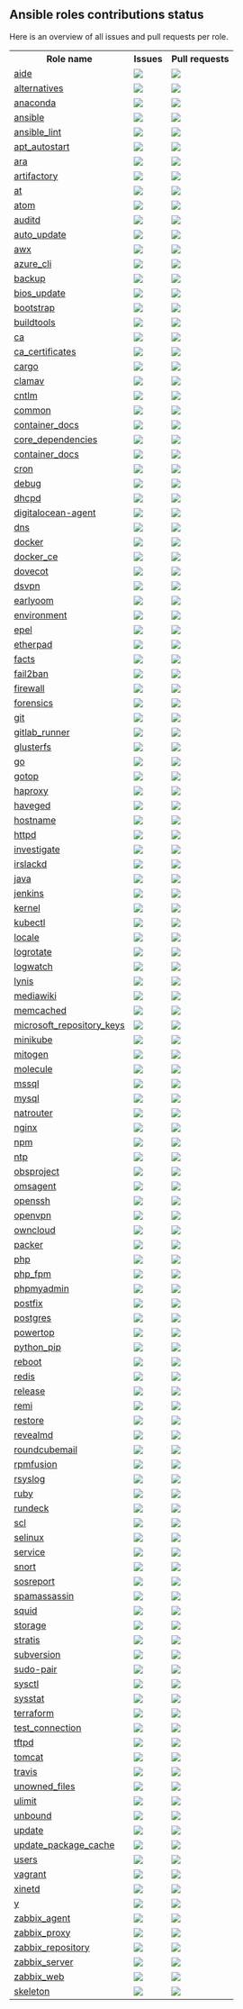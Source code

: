## Ansible roles contributions status

Here is an overview of all issues and pull requests per role.

<table>
<tr><th>Role name</th><th>Issues</th><th>Pull requests</th></tr>
<tr><td><a href="https://galaxy.ansible.com/robertdebock/aide">aide</a></td><td><a href="https://github.com/robertdebock/ansible-role-aide/issues"><img src="https://img.shields.io/github/issues-raw/robertdebock/ansible-role-aide"></a></td><td><a href="https://github.com/robertdebock/ansible-role-aide/pulls"><img src="https://img.shields.io/github/issues-pr/robertdebock/ansible-role-aide"></a></td></tr>
<tr><td><a href="https://galaxy.ansible.com/robertdebock/alternatives">alternatives</a></td><td><a href="https://github.com/robertdebock/ansible-role-alternatives/issues"><img src="https://img.shields.io/github/issues-raw/robertdebock/ansible-role-alternatives"></a></td><td><a href="https://github.com/robertdebock/ansible-role-alternatives/pulls"><img src="https://img.shields.io/github/issues-pr/robertdebock/ansible-role-alternatives"></a></td></tr>
<tr><td><a href="https://galaxy.ansible.com/robertdebock/anaconda">anaconda</a></td><td><a href="https://github.com/robertdebock/ansible-role-anaconda/issues"><img src="https://img.shields.io/github/issues-raw/robertdebock/ansible-role-anaconda"></a></td><td><a href="https://github.com/robertdebock/ansible-role-anaconda/pulls"><img src="https://img.shields.io/github/issues-pr/robertdebock/ansible-role-anaconda"></a></td></tr>
<tr><td><a href="https://galaxy.ansible.com/robertdebock/ansible">ansible</a></td><td><a href="https://github.com/robertdebock/ansible-role-ansible/issues"><img src="https://img.shields.io/github/issues-raw/robertdebock/ansible-role-ansible"></a></td><td><a href="https://github.com/robertdebock/ansible-role-ansible/pulls"><img src="https://img.shields.io/github/issues-pr/robertdebock/ansible-role-ansible"></a></td></tr>
<tr><td><a href="https://galaxy.ansible.com/robertdebock/ansible_lint">ansible_lint</a></td><td><a href="https://github.com/robertdebock/ansible-role-ansible_lint/issues"><img src="https://img.shields.io/github/issues-raw/robertdebock/ansible-role-ansible_lint"></a></td><td><a href="https://github.com/robertdebock/ansible-role-ansible_lint/pulls"><img src="https://img.shields.io/github/issues-pr/robertdebock/ansible-role-ansible_lint"></a></td></tr>
<tr><td><a href="https://galaxy.ansible.com/robertdebock/apt_autostart">apt_autostart</a></td><td><a href="https://github.com/robertdebock/ansible-role-apt_autostart/issues"><img src="https://img.shields.io/github/issues-raw/robertdebock/ansible-role-apt_autostart"></a></td><td><a href="https://github.com/robertdebock/ansible-role-apt_autostart/pulls"><img src="https://img.shields.io/github/issues-pr/robertdebock/ansible-role-apt_autostart"></a></td></tr>
<tr><td><a href="https://galaxy.ansible.com/robertdebock/ara">ara</a></td><td><a href="https://github.com/robertdebock/ansible-role-ara/issues"><img src="https://img.shields.io/github/issues-raw/robertdebock/ansible-role-ara"></a></td><td><a href="https://github.com/robertdebock/ansible-role-ara/pulls"><img src="https://img.shields.io/github/issues-pr/robertdebock/ansible-role-ara"></a></td></tr>
<tr><td><a href="https://galaxy.ansible.com/robertdebock/artifactory">artifactory</a></td><td><a href="https://github.com/robertdebock/ansible-role-artifactory/issues"><img src="https://img.shields.io/github/issues-raw/robertdebock/ansible-role-artifactory"></a></td><td><a href="https://github.com/robertdebock/ansible-role-artifactory/pulls"><img src="https://img.shields.io/github/issues-pr/robertdebock/ansible-role-artifactory"></a></td></tr>
<tr><td><a href="https://galaxy.ansible.com/robertdebock/at">at</a></td><td><a href="https://github.com/robertdebock/ansible-role-at/issues"><img src="https://img.shields.io/github/issues-raw/robertdebock/ansible-role-at"></a></td><td><a href="https://github.com/robertdebock/ansible-role-at/pulls"><img src="https://img.shields.io/github/issues-pr/robertdebock/ansible-role-at"></a></td></tr>
<tr><td><a href="https://galaxy.ansible.com/robertdebock/atom">atom</a></td><td><a href="https://github.com/robertdebock/ansible-role-atom/issues"><img src="https://img.shields.io/github/issues-raw/robertdebock/ansible-role-atom"></a></td><td><a href="https://github.com/robertdebock/ansible-role-atom/pulls"><img src="https://img.shields.io/github/issues-pr/robertdebock/ansible-role-atom"></a></td></tr>
<tr><td><a href="https://galaxy.ansible.com/robertdebock/auditd">auditd</a></td><td><a href="https://github.com/robertdebock/ansible-role-auditd/issues"><img src="https://img.shields.io/github/issues-raw/robertdebock/ansible-role-auditd"></a></td><td><a href="https://github.com/robertdebock/ansible-role-auditd/pulls"><img src="https://img.shields.io/github/issues-pr/robertdebock/ansible-role-auditd"></a></td></tr>
<tr><td><a href="https://galaxy.ansible.com/robertdebock/auto_update">auto_update</a></td><td><a href="https://github.com/robertdebock/ansible-role-auto_update/issues"><img src="https://img.shields.io/github/issues-raw/robertdebock/ansible-role-auto_update"></a></td><td><a href="https://github.com/robertdebock/ansible-role-auto_update/pulls"><img src="https://img.shields.io/github/issues-pr/robertdebock/ansible-role-auto_update"></a></td></tr>
<tr><td><a href="https://galaxy.ansible.com/robertdebock/awx">awx</a></td><td><a href="https://github.com/robertdebock/ansible-role-awx/issues"><img src="https://img.shields.io/github/issues-raw/robertdebock/ansible-role-awx"></a></td><td><a href="https://github.com/robertdebock/ansible-role-awx/pulls"><img src="https://img.shields.io/github/issues-pr/robertdebock/ansible-role-awx"></a></td></tr>
<tr><td><a href="https://galaxy.ansible.com/robertdebock/azure_cli">azure_cli</a></td><td><a href="https://github.com/robertdebock/ansible-role-azure_cli/issues"><img src="https://img.shields.io/github/issues-raw/robertdebock/ansible-role-azure_cli"></a></td><td><a href="https://github.com/robertdebock/ansible-role-azure_cli/pulls"><img src="https://img.shields.io/github/issues-pr/robertdebock/ansible-role-azure_cli"></a></td></tr>
<tr><td><a href="https://galaxy.ansible.com/robertdebock/backup">backup</a></td><td><a href="https://github.com/robertdebock/ansible-role-backup/issues"><img src="https://img.shields.io/github/issues-raw/robertdebock/ansible-role-backup"></a></td><td><a href="https://github.com/robertdebock/ansible-role-backup/pulls"><img src="https://img.shields.io/github/issues-pr/robertdebock/ansible-role-backup"></a></td></tr>
<tr><td><a href="https://galaxy.ansible.com/robertdebock/bios_update">bios_update</a></td><td><a href="https://github.com/robertdebock/ansible-role-bios_update/issues"><img src="https://img.shields.io/github/issues-raw/robertdebock/ansible-role-bios_update"></a></td><td><a href="https://github.com/robertdebock/ansible-role-bios_update/pulls"><img src="https://img.shields.io/github/issues-pr/robertdebock/ansible-role-bios_update"></a></td></tr>
<tr><td><a href="https://galaxy.ansible.com/robertdebock/bootstrap">bootstrap</a></td><td><a href="https://github.com/robertdebock/ansible-role-bootstrap/issues"><img src="https://img.shields.io/github/issues-raw/robertdebock/ansible-role-bootstrap"></a></td><td><a href="https://github.com/robertdebock/ansible-role-bootstrap/pulls"><img src="https://img.shields.io/github/issues-pr/robertdebock/ansible-role-bootstrap"></a></td></tr>
<tr><td><a href="https://galaxy.ansible.com/robertdebock/buildtools">buildtools</a></td><td><a href="https://github.com/robertdebock/ansible-role-buildtools/issues"><img src="https://img.shields.io/github/issues-raw/robertdebock/ansible-role-buildtools"></a></td><td><a href="https://github.com/robertdebock/ansible-role-buildtools/pulls"><img src="https://img.shields.io/github/issues-pr/robertdebock/ansible-role-buildtools"></a></td></tr>
<tr><td><a href="https://galaxy.ansible.com/robertdebock/ca">ca</a></td><td><a href="https://github.com/robertdebock/ansible-role-ca/issues"><img src="https://img.shields.io/github/issues-raw/robertdebock/ansible-role-ca"></a></td><td><a href="https://github.com/robertdebock/ansible-role-ca/pulls"><img src="https://img.shields.io/github/issues-pr/robertdebock/ansible-role-ca"></a></td></tr>
<tr><td><a href="https://galaxy.ansible.com/robertdebock/ca_certificates">ca_certificates</a></td><td><a href="https://github.com/robertdebock/ansible-role-ca_certificates/issues"><img src="https://img.shields.io/github/issues-raw/robertdebock/ansible-role-ca_certificates"></a></td><td><a href="https://github.com/robertdebock/ansible-role-ca_certificates/pulls"><img src="https://img.shields.io/github/issues-pr/robertdebock/ansible-role-ca_certificates"></a></td></tr>
<tr><td><a href="https://galaxy.ansible.com/robertdebock/cargo">cargo</a></td><td><a href="https://github.com/robertdebock/ansible-role-cargo/issues"><img src="https://img.shields.io/github/issues-raw/robertdebock/ansible-role-cargo"></a></td><td><a href="https://github.com/robertdebock/ansible-role-cargo/pulls"><img src="https://img.shields.io/github/issues-pr/robertdebock/ansible-role-cargo"></a></td></tr>
<tr><td><a href="https://galaxy.ansible.com/robertdebock/clamav">clamav</a></td><td><a href="https://github.com/robertdebock/ansible-role-clamav/issues"><img src="https://img.shields.io/github/issues-raw/robertdebock/ansible-role-clamav"></a></td><td><a href="https://github.com/robertdebock/ansible-role-clamav/pulls"><img src="https://img.shields.io/github/issues-pr/robertdebock/ansible-role-clamav"></a></td></tr>
<tr><td><a href="https://galaxy.ansible.com/robertdebock/cntlm">cntlm</a></td><td><a href="https://github.com/robertdebock/ansible-role-cntlm/issues"><img src="https://img.shields.io/github/issues-raw/robertdebock/ansible-role-cntlm"></a></td><td><a href="https://github.com/robertdebock/ansible-role-cntlm/pulls"><img src="https://img.shields.io/github/issues-pr/robertdebock/ansible-role-cntlm"></a></td></tr>
<tr><td><a href="https://galaxy.ansible.com/robertdebock/common">common</a></td><td><a href="https://github.com/robertdebock/ansible-role-common/issues"><img src="https://img.shields.io/github/issues-raw/robertdebock/ansible-role-common"></a></td><td><a href="https://github.com/robertdebock/ansible-role-common/pulls"><img src="https://img.shields.io/github/issues-pr/robertdebock/ansible-role-common"></a></td></tr>
<tr><td><a href="https://galaxy.ansible.com/robertdebock/container_docs">container_docs</a></td><td><a href="https://github.com/robertdebock/ansible-role-container_docs/issues"><img src="https://img.shields.io/github/issues-raw/robertdebock/ansible-role-container_docs"></a></td><td><a href="https://github.com/robertdebock/ansible-role-container_docs/pulls"><img src="https://img.shields.io/github/issues-pr/robertdebock/ansible-role-container_docs"></a></td></tr>
<tr><td><a href="https://galaxy.ansible.com/robertdebock/core_dependencies">core_dependencies</a></td><td><a href="https://github.com/robertdebock/ansible-role-core_dependencies/issues"><img src="https://img.shields.io/github/issues-raw/robertdebock/ansible-role-core_dependencies"></a></td><td><a href="https://github.com/robertdebock/ansible-role-core_dependencies/pulls"><img src="https://img.shields.io/github/issues-pr/robertdebock/ansible-role-core_dependencies"></a></td></tr>
<tr><td><a href="https://galaxy.ansible.com/robertdebock/container_docs">container_docs</a></td><td><a href="https://github.com/robertdebock/ansible-role-container_docs/issues"><img src="https://img.shields.io/github/issues-raw/robertdebock/ansible-role-container_docs"></a></td><td><a href="https://github.com/robertdebock/ansible-role-container_docs/pulls"><img src="https://img.shields.io/github/issues-pr/robertdebock/ansible-role-container_docs"></a></td></tr>
<tr><td><a href="https://galaxy.ansible.com/robertdebock/cron">cron</a></td><td><a href="https://github.com/robertdebock/ansible-role-cron/issues"><img src="https://img.shields.io/github/issues-raw/robertdebock/ansible-role-cron"></a></td><td><a href="https://github.com/robertdebock/ansible-role-cron/pulls"><img src="https://img.shields.io/github/issues-pr/robertdebock/ansible-role-cron"></a></td></tr>
<tr><td><a href="https://galaxy.ansible.com/robertdebock/debug">debug</a></td><td><a href="https://github.com/robertdebock/ansible-role-debug/issues"><img src="https://img.shields.io/github/issues-raw/robertdebock/ansible-role-debug"></a></td><td><a href="https://github.com/robertdebock/ansible-role-debug/pulls"><img src="https://img.shields.io/github/issues-pr/robertdebock/ansible-role-debug"></a></td></tr>
<tr><td><a href="https://galaxy.ansible.com/robertdebock/dhcpd">dhcpd</a></td><td><a href="https://github.com/robertdebock/ansible-role-dhcpd/issues"><img src="https://img.shields.io/github/issues-raw/robertdebock/ansible-role-dhcpd"></a></td><td><a href="https://github.com/robertdebock/ansible-role-dhcpd/pulls"><img src="https://img.shields.io/github/issues-pr/robertdebock/ansible-role-dhcpd"></a></td></tr>
<tr><td><a href="https://galaxy.ansible.com/robertdebock/digitalocean-agent">digitalocean-agent</a></td><td><a href="https://github.com/robertdebock/ansible-role-digitalocean-agent/issues"><img src="https://img.shields.io/github/issues-raw/robertdebock/ansible-role-digitalocean-agent"></a></td><td><a href="https://github.com/robertdebock/ansible-role-digitalocean-agent/pulls"><img src="https://img.shields.io/github/issues-pr/robertdebock/ansible-role-digitalocean-agent"></a></td></tr>
<tr><td><a href="https://galaxy.ansible.com/robertdebock/dns">dns</a></td><td><a href="https://github.com/robertdebock/ansible-role-dns/issues"><img src="https://img.shields.io/github/issues-raw/robertdebock/ansible-role-dns"></a></td><td><a href="https://github.com/robertdebock/ansible-role-dns/pulls"><img src="https://img.shields.io/github/issues-pr/robertdebock/ansible-role-dns"></a></td></tr>
<tr><td><a href="https://galaxy.ansible.com/robertdebock/docker">docker</a></td><td><a href="https://github.com/robertdebock/ansible-role-docker/issues"><img src="https://img.shields.io/github/issues-raw/robertdebock/ansible-role-docker"></a></td><td><a href="https://github.com/robertdebock/ansible-role-docker/pulls"><img src="https://img.shields.io/github/issues-pr/robertdebock/ansible-role-docker"></a></td></tr>
<tr><td><a href="https://galaxy.ansible.com/robertdebock/docker_ce">docker_ce</a></td><td><a href="https://github.com/robertdebock/ansible-role-docker_ce/issues"><img src="https://img.shields.io/github/issues-raw/robertdebock/ansible-role-docker_ce"></a></td><td><a href="https://github.com/robertdebock/ansible-role-docker_ce/pulls"><img src="https://img.shields.io/github/issues-pr/robertdebock/ansible-role-docker_ce"></a></td></tr>
<tr><td><a href="https://galaxy.ansible.com/robertdebock/dovecot">dovecot</a></td><td><a href="https://github.com/robertdebock/ansible-role-dovecot/issues"><img src="https://img.shields.io/github/issues-raw/robertdebock/ansible-role-dovecot"></a></td><td><a href="https://github.com/robertdebock/ansible-role-dovecot/pulls"><img src="https://img.shields.io/github/issues-pr/robertdebock/ansible-role-dovecot"></a></td></tr>
<tr><td><a href="https://galaxy.ansible.com/robertdebock/dsvpn">dsvpn</a></td><td><a href="https://github.com/robertdebock/ansible-role-dsvpn/issues"><img src="https://img.shields.io/github/issues-raw/robertdebock/ansible-role-dsvpn"></a></td><td><a href="https://github.com/robertdebock/ansible-role-dsvpn/pulls"><img src="https://img.shields.io/github/issues-pr/robertdebock/ansible-role-dsvpn"></a></td></tr>
<tr><td><a href="https://galaxy.ansible.com/robertdebock/earlyoom">earlyoom</a></td><td><a href="https://github.com/robertdebock/ansible-role-earlyoom/issues"><img src="https://img.shields.io/github/issues-raw/robertdebock/ansible-role-earlyoom"></a></td><td><a href="https://github.com/robertdebock/ansible-role-earlyoom/pulls"><img src="https://img.shields.io/github/issues-pr/robertdebock/ansible-role-earlyoom"></a></td></tr>
<tr><td><a href="https://galaxy.ansible.com/robertdebock/environment">environment</a></td><td><a href="https://github.com/robertdebock/ansible-role-environment/issues"><img src="https://img.shields.io/github/issues-raw/robertdebock/ansible-role-environment"></a></td><td><a href="https://github.com/robertdebock/ansible-role-environment/pulls"><img src="https://img.shields.io/github/issues-pr/robertdebock/ansible-role-environment"></a></td></tr>
<tr><td><a href="https://galaxy.ansible.com/robertdebock/epel">epel</a></td><td><a href="https://github.com/robertdebock/ansible-role-epel/issues"><img src="https://img.shields.io/github/issues-raw/robertdebock/ansible-role-epel"></a></td><td><a href="https://github.com/robertdebock/ansible-role-epel/pulls"><img src="https://img.shields.io/github/issues-pr/robertdebock/ansible-role-epel"></a></td></tr>
<tr><td><a href="https://galaxy.ansible.com/robertdebock/etherpad">etherpad</a></td><td><a href="https://github.com/robertdebock/ansible-role-etherpad/issues"><img src="https://img.shields.io/github/issues-raw/robertdebock/ansible-role-etherpad"></a></td><td><a href="https://github.com/robertdebock/ansible-role-etherpad/pulls"><img src="https://img.shields.io/github/issues-pr/robertdebock/ansible-role-etherpad"></a></td></tr>
<tr><td><a href="https://galaxy.ansible.com/robertdebock/facts">facts</a></td><td><a href="https://github.com/robertdebock/ansible-role-facts/issues"><img src="https://img.shields.io/github/issues-raw/robertdebock/ansible-role-facts"></a></td><td><a href="https://github.com/robertdebock/ansible-role-facts/pulls"><img src="https://img.shields.io/github/issues-pr/robertdebock/ansible-role-facts"></a></td></tr>
<tr><td><a href="https://galaxy.ansible.com/robertdebock/fail2ban">fail2ban</a></td><td><a href="https://github.com/robertdebock/ansible-role-fail2ban/issues"><img src="https://img.shields.io/github/issues-raw/robertdebock/ansible-role-fail2ban"></a></td><td><a href="https://github.com/robertdebock/ansible-role-fail2ban/pulls"><img src="https://img.shields.io/github/issues-pr/robertdebock/ansible-role-fail2ban"></a></td></tr>
<tr><td><a href="https://galaxy.ansible.com/robertdebock/firewall">firewall</a></td><td><a href="https://github.com/robertdebock/ansible-role-firewall/issues"><img src="https://img.shields.io/github/issues-raw/robertdebock/ansible-role-firewall"></a></td><td><a href="https://github.com/robertdebock/ansible-role-firewall/pulls"><img src="https://img.shields.io/github/issues-pr/robertdebock/ansible-role-firewall"></a></td></tr>
<tr><td><a href="https://galaxy.ansible.com/robertdebock/forensics">forensics</a></td><td><a href="https://github.com/robertdebock/ansible-role-forensics/issues"><img src="https://img.shields.io/github/issues-raw/robertdebock/ansible-role-forensics"></a></td><td><a href="https://github.com/robertdebock/ansible-role-forensics/pulls"><img src="https://img.shields.io/github/issues-pr/robertdebock/ansible-role-forensics"></a></td></tr>
<tr><td><a href="https://galaxy.ansible.com/robertdebock/git">git</a></td><td><a href="https://github.com/robertdebock/ansible-role-git/issues"><img src="https://img.shields.io/github/issues-raw/robertdebock/ansible-role-git"></a></td><td><a href="https://github.com/robertdebock/ansible-role-git/pulls"><img src="https://img.shields.io/github/issues-pr/robertdebock/ansible-role-git"></a></td></tr>
<tr><td><a href="https://galaxy.ansible.com/robertdebock/gitlab_runner">gitlab_runner</a></td><td><a href="https://github.com/robertdebock/ansible-role-gitlab_runner/issues"><img src="https://img.shields.io/github/issues-raw/robertdebock/ansible-role-gitlab_runner"></a></td><td><a href="https://github.com/robertdebock/ansible-role-gitlab_runner/pulls"><img src="https://img.shields.io/github/issues-pr/robertdebock/ansible-role-gitlab_runner"></a></td></tr>
<tr><td><a href="https://galaxy.ansible.com/robertdebock/glusterfs">glusterfs</a></td><td><a href="https://github.com/robertdebock/ansible-role-glusterfs/issues"><img src="https://img.shields.io/github/issues-raw/robertdebock/ansible-role-glusterfs"></a></td><td><a href="https://github.com/robertdebock/ansible-role-glusterfs/pulls"><img src="https://img.shields.io/github/issues-pr/robertdebock/ansible-role-glusterfs"></a></td></tr>
<tr><td><a href="https://galaxy.ansible.com/robertdebock/go">go</a></td><td><a href="https://github.com/robertdebock/ansible-role-go/issues"><img src="https://img.shields.io/github/issues-raw/robertdebock/ansible-role-go"></a></td><td><a href="https://github.com/robertdebock/ansible-role-go/pulls"><img src="https://img.shields.io/github/issues-pr/robertdebock/ansible-role-go"></a></td></tr>
<tr><td><a href="https://galaxy.ansible.com/robertdebock/gotop">gotop</a></td><td><a href="https://github.com/robertdebock/ansible-role-gotop/issues"><img src="https://img.shields.io/github/issues-raw/robertdebock/ansible-role-gotop"></a></td><td><a href="https://github.com/robertdebock/ansible-role-gotop/pulls"><img src="https://img.shields.io/github/issues-pr/robertdebock/ansible-role-gotop"></a></td></tr>
<tr><td><a href="https://galaxy.ansible.com/robertdebock/haproxy">haproxy</a></td><td><a href="https://github.com/robertdebock/ansible-role-haproxy/issues"><img src="https://img.shields.io/github/issues-raw/robertdebock/ansible-role-haproxy"></a></td><td><a href="https://github.com/robertdebock/ansible-role-haproxy/pulls"><img src="https://img.shields.io/github/issues-pr/robertdebock/ansible-role-haproxy"></a></td></tr>
<tr><td><a href="https://galaxy.ansible.com/robertdebock/haveged">haveged</a></td><td><a href="https://github.com/robertdebock/ansible-role-haveged/issues"><img src="https://img.shields.io/github/issues-raw/robertdebock/ansible-role-haveged"></a></td><td><a href="https://github.com/robertdebock/ansible-role-haveged/pulls"><img src="https://img.shields.io/github/issues-pr/robertdebock/ansible-role-haveged"></a></td></tr>
<tr><td><a href="https://galaxy.ansible.com/robertdebock/hostname">hostname</a></td><td><a href="https://github.com/robertdebock/ansible-role-hostname/issues"><img src="https://img.shields.io/github/issues-raw/robertdebock/ansible-role-hostname"></a></td><td><a href="https://github.com/robertdebock/ansible-role-hostname/pulls"><img src="https://img.shields.io/github/issues-pr/robertdebock/ansible-role-hostname"></a></td></tr>
<tr><td><a href="https://galaxy.ansible.com/robertdebock/httpd">httpd</a></td><td><a href="https://github.com/robertdebock/ansible-role-httpd/issues"><img src="https://img.shields.io/github/issues-raw/robertdebock/ansible-role-httpd"></a></td><td><a href="https://github.com/robertdebock/ansible-role-httpd/pulls"><img src="https://img.shields.io/github/issues-pr/robertdebock/ansible-role-httpd"></a></td></tr>
<tr><td><a href="https://galaxy.ansible.com/robertdebock/investigate">investigate</a></td><td><a href="https://github.com/robertdebock/ansible-role-investigate/issues"><img src="https://img.shields.io/github/issues-raw/robertdebock/ansible-role-investigate"></a></td><td><a href="https://github.com/robertdebock/ansible-role-investigate/pulls"><img src="https://img.shields.io/github/issues-pr/robertdebock/ansible-role-investigate"></a></td></tr>
<tr><td><a href="https://galaxy.ansible.com/robertdebock/irslackd">irslackd</a></td><td><a href="https://github.com/robertdebock/ansible-role-irslackd/issues"><img src="https://img.shields.io/github/issues-raw/robertdebock/ansible-role-irslackd"></a></td><td><a href="https://github.com/robertdebock/ansible-role-irslackd/pulls"><img src="https://img.shields.io/github/issues-pr/robertdebock/ansible-role-irslackd"></a></td></tr>
<tr><td><a href="https://galaxy.ansible.com/robertdebock/java">java</a></td><td><a href="https://github.com/robertdebock/ansible-role-java/issues"><img src="https://img.shields.io/github/issues-raw/robertdebock/ansible-role-java"></a></td><td><a href="https://github.com/robertdebock/ansible-role-java/pulls"><img src="https://img.shields.io/github/issues-pr/robertdebock/ansible-role-java"></a></td></tr>
<tr><td><a href="https://galaxy.ansible.com/robertdebock/jenkins">jenkins</a></td><td><a href="https://github.com/robertdebock/ansible-role-jenkins/issues"><img src="https://img.shields.io/github/issues-raw/robertdebock/ansible-role-jenkins"></a></td><td><a href="https://github.com/robertdebock/ansible-role-jenkins/pulls"><img src="https://img.shields.io/github/issues-pr/robertdebock/ansible-role-jenkins"></a></td></tr>
<tr><td><a href="https://galaxy.ansible.com/robertdebock/kernel">kernel</a></td><td><a href="https://github.com/robertdebock/ansible-role-kernel/issues"><img src="https://img.shields.io/github/issues-raw/robertdebock/ansible-role-kernel"></a></td><td><a href="https://github.com/robertdebock/ansible-role-kernel/pulls"><img src="https://img.shields.io/github/issues-pr/robertdebock/ansible-role-kernel"></a></td></tr>
<tr><td><a href="https://galaxy.ansible.com/robertdebock/kubectl">kubectl</a></td><td><a href="https://github.com/robertdebock/ansible-role-kubectl/issues"><img src="https://img.shields.io/github/issues-raw/robertdebock/ansible-role-kubectl"></a></td><td><a href="https://github.com/robertdebock/ansible-role-kubectl/pulls"><img src="https://img.shields.io/github/issues-pr/robertdebock/ansible-role-kubectl"></a></td></tr>
<tr><td><a href="https://galaxy.ansible.com/robertdebock/locale">locale</a></td><td><a href="https://github.com/robertdebock/ansible-role-locale/issues"><img src="https://img.shields.io/github/issues-raw/robertdebock/ansible-role-locale"></a></td><td><a href="https://github.com/robertdebock/ansible-role-locale/pulls"><img src="https://img.shields.io/github/issues-pr/robertdebock/ansible-role-locale"></a></td></tr>
<tr><td><a href="https://galaxy.ansible.com/robertdebock/logrotate">logrotate</a></td><td><a href="https://github.com/robertdebock/ansible-role-logrotate/issues"><img src="https://img.shields.io/github/issues-raw/robertdebock/ansible-role-logrotate"></a></td><td><a href="https://github.com/robertdebock/ansible-role-logrotate/pulls"><img src="https://img.shields.io/github/issues-pr/robertdebock/ansible-role-logrotate"></a></td></tr>
<tr><td><a href="https://galaxy.ansible.com/robertdebock/logwatch">logwatch</a></td><td><a href="https://github.com/robertdebock/ansible-role-logwatch/issues"><img src="https://img.shields.io/github/issues-raw/robertdebock/ansible-role-logwatch"></a></td><td><a href="https://github.com/robertdebock/ansible-role-logwatch/pulls"><img src="https://img.shields.io/github/issues-pr/robertdebock/ansible-role-logwatch"></a></td></tr>
<tr><td><a href="https://galaxy.ansible.com/robertdebock/lynis">lynis</a></td><td><a href="https://github.com/robertdebock/ansible-role-lynis/issues"><img src="https://img.shields.io/github/issues-raw/robertdebock/ansible-role-lynis"></a></td><td><a href="https://github.com/robertdebock/ansible-role-lynis/pulls"><img src="https://img.shields.io/github/issues-pr/robertdebock/ansible-role-lynis"></a></td></tr>
<tr><td><a href="https://galaxy.ansible.com/robertdebock/mediawiki">mediawiki</a></td><td><a href="https://github.com/robertdebock/ansible-role-mediawiki/issues"><img src="https://img.shields.io/github/issues-raw/robertdebock/ansible-role-mediawiki"></a></td><td><a href="https://github.com/robertdebock/ansible-role-mediawiki/pulls"><img src="https://img.shields.io/github/issues-pr/robertdebock/ansible-role-mediawiki"></a></td></tr>
<tr><td><a href="https://galaxy.ansible.com/robertdebock/memcached">memcached</a></td><td><a href="https://github.com/robertdebock/ansible-role-memcached/issues"><img src="https://img.shields.io/github/issues-raw/robertdebock/ansible-role-memcached"></a></td><td><a href="https://github.com/robertdebock/ansible-role-memcached/pulls"><img src="https://img.shields.io/github/issues-pr/robertdebock/ansible-role-memcached"></a></td></tr>
<tr><td><a href="https://galaxy.ansible.com/robertdebock/microsoft_repository_keys">microsoft_repository_keys</a></td><td><a href="https://github.com/robertdebock/ansible-role-microsoft_repository_keys/issues"><img src="https://img.shields.io/github/issues-raw/robertdebock/ansible-role-microsoft_repository_keys"></a></td><td><a href="https://github.com/robertdebock/ansible-role-microsoft_repository_keys/pulls"><img src="https://img.shields.io/github/issues-pr/robertdebock/ansible-role-microsoft_repository_keys"></a></td></tr>
<tr><td><a href="https://galaxy.ansible.com/robertdebock/minikube">minikube</a></td><td><a href="https://github.com/robertdebock/ansible-role-minikube/issues"><img src="https://img.shields.io/github/issues-raw/robertdebock/ansible-role-minikube"></a></td><td><a href="https://github.com/robertdebock/ansible-role-minikube/pulls"><img src="https://img.shields.io/github/issues-pr/robertdebock/ansible-role-minikube"></a></td></tr>
<tr><td><a href="https://galaxy.ansible.com/robertdebock/mitogen">mitogen</a></td><td><a href="https://github.com/robertdebock/ansible-role-mitogen/issues"><img src="https://img.shields.io/github/issues-raw/robertdebock/ansible-role-mitogen"></a></td><td><a href="https://github.com/robertdebock/ansible-role-mitogen/pulls"><img src="https://img.shields.io/github/issues-pr/robertdebock/ansible-role-mitogen"></a></td></tr>
<tr><td><a href="https://galaxy.ansible.com/robertdebock/molecule">molecule</a></td><td><a href="https://github.com/robertdebock/ansible-role-molecule/issues"><img src="https://img.shields.io/github/issues-raw/robertdebock/ansible-role-molecule"></a></td><td><a href="https://github.com/robertdebock/ansible-role-molecule/pulls"><img src="https://img.shields.io/github/issues-pr/robertdebock/ansible-role-molecule"></a></td></tr>
<tr><td><a href="https://galaxy.ansible.com/robertdebock/mssql">mssql</a></td><td><a href="https://github.com/robertdebock/ansible-role-mssql/issues"><img src="https://img.shields.io/github/issues-raw/robertdebock/ansible-role-mssql"></a></td><td><a href="https://github.com/robertdebock/ansible-role-mssql/pulls"><img src="https://img.shields.io/github/issues-pr/robertdebock/ansible-role-mssql"></a></td></tr>
<tr><td><a href="https://galaxy.ansible.com/robertdebock/mysql">mysql</a></td><td><a href="https://github.com/robertdebock/ansible-role-mysql/issues"><img src="https://img.shields.io/github/issues-raw/robertdebock/ansible-role-mysql"></a></td><td><a href="https://github.com/robertdebock/ansible-role-mysql/pulls"><img src="https://img.shields.io/github/issues-pr/robertdebock/ansible-role-mysql"></a></td></tr>
<tr><td><a href="https://galaxy.ansible.com/robertdebock/natrouter">natrouter</a></td><td><a href="https://github.com/robertdebock/ansible-role-natrouter/issues"><img src="https://img.shields.io/github/issues-raw/robertdebock/ansible-role-natrouter"></a></td><td><a href="https://github.com/robertdebock/ansible-role-natrouter/pulls"><img src="https://img.shields.io/github/issues-pr/robertdebock/ansible-role-natrouter"></a></td></tr>
<tr><td><a href="https://galaxy.ansible.com/robertdebock/nginx">nginx</a></td><td><a href="https://github.com/robertdebock/ansible-role-nginx/issues"><img src="https://img.shields.io/github/issues-raw/robertdebock/ansible-role-nginx"></a></td><td><a href="https://github.com/robertdebock/ansible-role-nginx/pulls"><img src="https://img.shields.io/github/issues-pr/robertdebock/ansible-role-nginx"></a></td></tr>
<tr><td><a href="https://galaxy.ansible.com/robertdebock/npm">npm</a></td><td><a href="https://github.com/robertdebock/ansible-role-npm/issues"><img src="https://img.shields.io/github/issues-raw/robertdebock/ansible-role-npm"></a></td><td><a href="https://github.com/robertdebock/ansible-role-npm/pulls"><img src="https://img.shields.io/github/issues-pr/robertdebock/ansible-role-npm"></a></td></tr>
<tr><td><a href="https://galaxy.ansible.com/robertdebock/ntp">ntp</a></td><td><a href="https://github.com/robertdebock/ansible-role-ntp/issues"><img src="https://img.shields.io/github/issues-raw/robertdebock/ansible-role-ntp"></a></td><td><a href="https://github.com/robertdebock/ansible-role-ntp/pulls"><img src="https://img.shields.io/github/issues-pr/robertdebock/ansible-role-ntp"></a></td></tr>
<tr><td><a href="https://galaxy.ansible.com/robertdebock/obsproject">obsproject</a></td><td><a href="https://github.com/robertdebock/ansible-role-obsproject/issues"><img src="https://img.shields.io/github/issues-raw/robertdebock/ansible-role-obsproject"></a></td><td><a href="https://github.com/robertdebock/ansible-role-obsproject/pulls"><img src="https://img.shields.io/github/issues-pr/robertdebock/ansible-role-obsproject"></a></td></tr>
<tr><td><a href="https://galaxy.ansible.com/robertdebock/omsagent">omsagent</a></td><td><a href="https://github.com/robertdebock/ansible-role-omsagent/issues"><img src="https://img.shields.io/github/issues-raw/robertdebock/ansible-role-omsagent"></a></td><td><a href="https://github.com/robertdebock/ansible-role-omsagent/pulls"><img src="https://img.shields.io/github/issues-pr/robertdebock/ansible-role-omsagent"></a></td></tr>
<tr><td><a href="https://galaxy.ansible.com/robertdebock/openssh">openssh</a></td><td><a href="https://github.com/robertdebock/ansible-role-openssh/issues"><img src="https://img.shields.io/github/issues-raw/robertdebock/ansible-role-openssh"></a></td><td><a href="https://github.com/robertdebock/ansible-role-openssh/pulls"><img src="https://img.shields.io/github/issues-pr/robertdebock/ansible-role-openssh"></a></td></tr>
<tr><td><a href="https://galaxy.ansible.com/robertdebock/openvpn">openvpn</a></td><td><a href="https://github.com/robertdebock/ansible-role-openvpn/issues"><img src="https://img.shields.io/github/issues-raw/robertdebock/ansible-role-openvpn"></a></td><td><a href="https://github.com/robertdebock/ansible-role-openvpn/pulls"><img src="https://img.shields.io/github/issues-pr/robertdebock/ansible-role-openvpn"></a></td></tr>
<tr><td><a href="https://galaxy.ansible.com/robertdebock/owncloud">owncloud</a></td><td><a href="https://github.com/robertdebock/ansible-role-owncloud/issues"><img src="https://img.shields.io/github/issues-raw/robertdebock/ansible-role-owncloud"></a></td><td><a href="https://github.com/robertdebock/ansible-role-owncloud/pulls"><img src="https://img.shields.io/github/issues-pr/robertdebock/ansible-role-owncloud"></a></td></tr>
<tr><td><a href="https://galaxy.ansible.com/robertdebock/packer">packer</a></td><td><a href="https://github.com/robertdebock/ansible-role-packer/issues"><img src="https://img.shields.io/github/issues-raw/robertdebock/ansible-role-packer"></a></td><td><a href="https://github.com/robertdebock/ansible-role-packer/pulls"><img src="https://img.shields.io/github/issues-pr/robertdebock/ansible-role-packer"></a></td></tr>
<tr><td><a href="https://galaxy.ansible.com/robertdebock/php">php</a></td><td><a href="https://github.com/robertdebock/ansible-role-php/issues"><img src="https://img.shields.io/github/issues-raw/robertdebock/ansible-role-php"></a></td><td><a href="https://github.com/robertdebock/ansible-role-php/pulls"><img src="https://img.shields.io/github/issues-pr/robertdebock/ansible-role-php"></a></td></tr>
<tr><td><a href="https://galaxy.ansible.com/robertdebock/php_fpm">php_fpm</a></td><td><a href="https://github.com/robertdebock/ansible-role-php_fpm/issues"><img src="https://img.shields.io/github/issues-raw/robertdebock/ansible-role-php_fpm"></a></td><td><a href="https://github.com/robertdebock/ansible-role-php_fpm/pulls"><img src="https://img.shields.io/github/issues-pr/robertdebock/ansible-role-php_fpm"></a></td></tr>
<tr><td><a href="https://galaxy.ansible.com/robertdebock/phpmyadmin">phpmyadmin</a></td><td><a href="https://github.com/robertdebock/ansible-role-phpmyadmin/issues"><img src="https://img.shields.io/github/issues-raw/robertdebock/ansible-role-phpmyadmin"></a></td><td><a href="https://github.com/robertdebock/ansible-role-phpmyadmin/pulls"><img src="https://img.shields.io/github/issues-pr/robertdebock/ansible-role-phpmyadmin"></a></td></tr>
<tr><td><a href="https://galaxy.ansible.com/robertdebock/postfix">postfix</a></td><td><a href="https://github.com/robertdebock/ansible-role-postfix/issues"><img src="https://img.shields.io/github/issues-raw/robertdebock/ansible-role-postfix"></a></td><td><a href="https://github.com/robertdebock/ansible-role-postfix/pulls"><img src="https://img.shields.io/github/issues-pr/robertdebock/ansible-role-postfix"></a></td></tr>
<tr><td><a href="https://galaxy.ansible.com/robertdebock/postgres">postgres</a></td><td><a href="https://github.com/robertdebock/ansible-role-postgres/issues"><img src="https://img.shields.io/github/issues-raw/robertdebock/ansible-role-postgres"></a></td><td><a href="https://github.com/robertdebock/ansible-role-postgres/pulls"><img src="https://img.shields.io/github/issues-pr/robertdebock/ansible-role-postgres"></a></td></tr>
<tr><td><a href="https://galaxy.ansible.com/robertdebock/powertop">powertop</a></td><td><a href="https://github.com/robertdebock/ansible-role-powertop/issues"><img src="https://img.shields.io/github/issues-raw/robertdebock/ansible-role-powertop"></a></td><td><a href="https://github.com/robertdebock/ansible-role-powertop/pulls"><img src="https://img.shields.io/github/issues-pr/robertdebock/ansible-role-powertop"></a></td></tr>
<tr><td><a href="https://galaxy.ansible.com/robertdebock/python_pip">python_pip</a></td><td><a href="https://github.com/robertdebock/ansible-role-python_pip/issues"><img src="https://img.shields.io/github/issues-raw/robertdebock/ansible-role-python_pip"></a></td><td><a href="https://github.com/robertdebock/ansible-role-python_pip/pulls"><img src="https://img.shields.io/github/issues-pr/robertdebock/ansible-role-python_pip"></a></td></tr>
<tr><td><a href="https://galaxy.ansible.com/robertdebock/reboot">reboot</a></td><td><a href="https://github.com/robertdebock/ansible-role-reboot/issues"><img src="https://img.shields.io/github/issues-raw/robertdebock/ansible-role-reboot"></a></td><td><a href="https://github.com/robertdebock/ansible-role-reboot/pulls"><img src="https://img.shields.io/github/issues-pr/robertdebock/ansible-role-reboot"></a></td></tr>
<tr><td><a href="https://galaxy.ansible.com/robertdebock/redis">redis</a></td><td><a href="https://github.com/robertdebock/ansible-role-redis/issues"><img src="https://img.shields.io/github/issues-raw/robertdebock/ansible-role-redis"></a></td><td><a href="https://github.com/robertdebock/ansible-role-redis/pulls"><img src="https://img.shields.io/github/issues-pr/robertdebock/ansible-role-redis"></a></td></tr>
<tr><td><a href="https://galaxy.ansible.com/robertdebock/release">release</a></td><td><a href="https://github.com/robertdebock/ansible-role-release/issues"><img src="https://img.shields.io/github/issues-raw/robertdebock/ansible-role-release"></a></td><td><a href="https://github.com/robertdebock/ansible-role-release/pulls"><img src="https://img.shields.io/github/issues-pr/robertdebock/ansible-role-release"></a></td></tr>
<tr><td><a href="https://galaxy.ansible.com/robertdebock/remi">remi</a></td><td><a href="https://github.com/robertdebock/ansible-role-remi/issues"><img src="https://img.shields.io/github/issues-raw/robertdebock/ansible-role-remi"></a></td><td><a href="https://github.com/robertdebock/ansible-role-remi/pulls"><img src="https://img.shields.io/github/issues-pr/robertdebock/ansible-role-remi"></a></td></tr>
<tr><td><a href="https://galaxy.ansible.com/robertdebock/restore">restore</a></td><td><a href="https://github.com/robertdebock/ansible-role-restore/issues"><img src="https://img.shields.io/github/issues-raw/robertdebock/ansible-role-restore"></a></td><td><a href="https://github.com/robertdebock/ansible-role-restore/pulls"><img src="https://img.shields.io/github/issues-pr/robertdebock/ansible-role-restore"></a></td></tr>
<tr><td><a href="https://galaxy.ansible.com/robertdebock/revealmd">revealmd</a></td><td><a href="https://github.com/robertdebock/ansible-role-revealmd/issues"><img src="https://img.shields.io/github/issues-raw/robertdebock/ansible-role-revealmd"></a></td><td><a href="https://github.com/robertdebock/ansible-role-revealmd/pulls"><img src="https://img.shields.io/github/issues-pr/robertdebock/ansible-role-revealmd"></a></td></tr>
<tr><td><a href="https://galaxy.ansible.com/robertdebock/roundcubemail">roundcubemail</a></td><td><a href="https://github.com/robertdebock/ansible-role-roundcubemail/issues"><img src="https://img.shields.io/github/issues-raw/robertdebock/ansible-role-roundcubemail"></a></td><td><a href="https://github.com/robertdebock/ansible-role-roundcubemail/pulls"><img src="https://img.shields.io/github/issues-pr/robertdebock/ansible-role-roundcubemail"></a></td></tr>
<tr><td><a href="https://galaxy.ansible.com/robertdebock/rpmfusion">rpmfusion</a></td><td><a href="https://github.com/robertdebock/ansible-role-rpmfusion/issues"><img src="https://img.shields.io/github/issues-raw/robertdebock/ansible-role-rpmfusion"></a></td><td><a href="https://github.com/robertdebock/ansible-role-rpmfusion/pulls"><img src="https://img.shields.io/github/issues-pr/robertdebock/ansible-role-rpmfusion"></a></td></tr>
<tr><td><a href="https://galaxy.ansible.com/robertdebock/rsyslog">rsyslog</a></td><td><a href="https://github.com/robertdebock/ansible-role-rsyslog/issues"><img src="https://img.shields.io/github/issues-raw/robertdebock/ansible-role-rsyslog"></a></td><td><a href="https://github.com/robertdebock/ansible-role-rsyslog/pulls"><img src="https://img.shields.io/github/issues-pr/robertdebock/ansible-role-rsyslog"></a></td></tr>
<tr><td><a href="https://galaxy.ansible.com/robertdebock/ruby">ruby</a></td><td><a href="https://github.com/robertdebock/ansible-role-ruby/issues"><img src="https://img.shields.io/github/issues-raw/robertdebock/ansible-role-ruby"></a></td><td><a href="https://github.com/robertdebock/ansible-role-ruby/pulls"><img src="https://img.shields.io/github/issues-pr/robertdebock/ansible-role-ruby"></a></td></tr>
<tr><td><a href="https://galaxy.ansible.com/robertdebock/rundeck">rundeck</a></td><td><a href="https://github.com/robertdebock/ansible-role-rundeck/issues"><img src="https://img.shields.io/github/issues-raw/robertdebock/ansible-role-rundeck"></a></td><td><a href="https://github.com/robertdebock/ansible-role-rundeck/pulls"><img src="https://img.shields.io/github/issues-pr/robertdebock/ansible-role-rundeck"></a></td></tr>
<tr><td><a href="https://galaxy.ansible.com/robertdebock/scl">scl</a></td><td><a href="https://github.com/robertdebock/ansible-role-scl/issues"><img src="https://img.shields.io/github/issues-raw/robertdebock/ansible-role-scl"></a></td><td><a href="https://github.com/robertdebock/ansible-role-scl/pulls"><img src="https://img.shields.io/github/issues-pr/robertdebock/ansible-role-scl"></a></td></tr>
<tr><td><a href="https://galaxy.ansible.com/robertdebock/selinux">selinux</a></td><td><a href="https://github.com/robertdebock/ansible-role-selinux/issues"><img src="https://img.shields.io/github/issues-raw/robertdebock/ansible-role-selinux"></a></td><td><a href="https://github.com/robertdebock/ansible-role-selinux/pulls"><img src="https://img.shields.io/github/issues-pr/robertdebock/ansible-role-selinux"></a></td></tr>
<tr><td><a href="https://galaxy.ansible.com/robertdebock/service">service</a></td><td><a href="https://github.com/robertdebock/ansible-role-service/issues"><img src="https://img.shields.io/github/issues-raw/robertdebock/ansible-role-service"></a></td><td><a href="https://github.com/robertdebock/ansible-role-service/pulls"><img src="https://img.shields.io/github/issues-pr/robertdebock/ansible-role-service"></a></td></tr>
<tr><td><a href="https://galaxy.ansible.com/robertdebock/snort">snort</a></td><td><a href="https://github.com/robertdebock/ansible-role-snort/issues"><img src="https://img.shields.io/github/issues-raw/robertdebock/ansible-role-snort"></a></td><td><a href="https://github.com/robertdebock/ansible-role-snort/pulls"><img src="https://img.shields.io/github/issues-pr/robertdebock/ansible-role-snort"></a></td></tr>
<tr><td><a href="https://galaxy.ansible.com/robertdebock/sosreport">sosreport</a></td><td><a href="https://github.com/robertdebock/ansible-role-sosreport/issues"><img src="https://img.shields.io/github/issues-raw/robertdebock/ansible-role-sosreport"></a></td><td><a href="https://github.com/robertdebock/ansible-role-sosreport/pulls"><img src="https://img.shields.io/github/issues-pr/robertdebock/ansible-role-sosreport"></a></td></tr>
<tr><td><a href="https://galaxy.ansible.com/robertdebock/spamassassin">spamassassin</a></td><td><a href="https://github.com/robertdebock/ansible-role-spamassassin/issues"><img src="https://img.shields.io/github/issues-raw/robertdebock/ansible-role-spamassassin"></a></td><td><a href="https://github.com/robertdebock/ansible-role-spamassassin/pulls"><img src="https://img.shields.io/github/issues-pr/robertdebock/ansible-role-spamassassin"></a></td></tr>
<tr><td><a href="https://galaxy.ansible.com/robertdebock/squid">squid</a></td><td><a href="https://github.com/robertdebock/ansible-role-squid/issues"><img src="https://img.shields.io/github/issues-raw/robertdebock/ansible-role-squid"></a></td><td><a href="https://github.com/robertdebock/ansible-role-squid/pulls"><img src="https://img.shields.io/github/issues-pr/robertdebock/ansible-role-squid"></a></td></tr>
<tr><td><a href="https://galaxy.ansible.com/robertdebock/storage">storage</a></td><td><a href="https://github.com/robertdebock/ansible-role-storage/issues"><img src="https://img.shields.io/github/issues-raw/robertdebock/ansible-role-storage"></a></td><td><a href="https://github.com/robertdebock/ansible-role-storage/pulls"><img src="https://img.shields.io/github/issues-pr/robertdebock/ansible-role-storage"></a></td></tr>
<tr><td><a href="https://galaxy.ansible.com/robertdebock/stratis">stratis</a></td><td><a href="https://github.com/robertdebock/ansible-role-stratis/issues"><img src="https://img.shields.io/github/issues-raw/robertdebock/ansible-role-stratis"></a></td><td><a href="https://github.com/robertdebock/ansible-role-stratis/pulls"><img src="https://img.shields.io/github/issues-pr/robertdebock/ansible-role-stratis"></a></td></tr>
<tr><td><a href="https://galaxy.ansible.com/robertdebock/subversion">subversion</a></td><td><a href="https://github.com/robertdebock/ansible-role-subversion/issues"><img src="https://img.shields.io/github/issues-raw/robertdebock/ansible-role-subversion"></a></td><td><a href="https://github.com/robertdebock/ansible-role-subversion/pulls"><img src="https://img.shields.io/github/issues-pr/robertdebock/ansible-role-subversion"></a></td></tr>
<tr><td><a href="https://galaxy.ansible.com/robertdebock/sudo-pair">sudo-pair</a></td><td><a href="https://github.com/robertdebock/ansible-role-sudo-pair/issues"><img src="https://img.shields.io/github/issues-raw/robertdebock/ansible-role-sudo-pair"></a></td><td><a href="https://github.com/robertdebock/ansible-role-sudo-pair/pulls"><img src="https://img.shields.io/github/issues-pr/robertdebock/ansible-role-sudo-pair"></a></td></tr>
<tr><td><a href="https://galaxy.ansible.com/robertdebock/sysctl">sysctl</a></td><td><a href="https://github.com/robertdebock/ansible-role-sysctl/issues"><img src="https://img.shields.io/github/issues-raw/robertdebock/ansible-role-sysctl"></a></td><td><a href="https://github.com/robertdebock/ansible-role-sysctl/pulls"><img src="https://img.shields.io/github/issues-pr/robertdebock/ansible-role-sysctl"></a></td></tr>
<tr><td><a href="https://galaxy.ansible.com/robertdebock/sysstat">sysstat</a></td><td><a href="https://github.com/robertdebock/ansible-role-sysstat/issues"><img src="https://img.shields.io/github/issues-raw/robertdebock/ansible-role-sysstat"></a></td><td><a href="https://github.com/robertdebock/ansible-role-sysstat/pulls"><img src="https://img.shields.io/github/issues-pr/robertdebock/ansible-role-sysstat"></a></td></tr>
<tr><td><a href="https://galaxy.ansible.com/robertdebock/terraform">terraform</a></td><td><a href="https://github.com/robertdebock/ansible-role-terraform/issues"><img src="https://img.shields.io/github/issues-raw/robertdebock/ansible-role-terraform"></a></td><td><a href="https://github.com/robertdebock/ansible-role-terraform/pulls"><img src="https://img.shields.io/github/issues-pr/robertdebock/ansible-role-terraform"></a></td></tr>
<tr><td><a href="https://galaxy.ansible.com/robertdebock/test_connection">test_connection</a></td><td><a href="https://github.com/robertdebock/ansible-role-test_connection/issues"><img src="https://img.shields.io/github/issues-raw/robertdebock/ansible-role-test_connection"></a></td><td><a href="https://github.com/robertdebock/ansible-role-test_connection/pulls"><img src="https://img.shields.io/github/issues-pr/robertdebock/ansible-role-test_connection"></a></td></tr>
<tr><td><a href="https://galaxy.ansible.com/robertdebock/tftpd">tftpd</a></td><td><a href="https://github.com/robertdebock/ansible-role-tftpd/issues"><img src="https://img.shields.io/github/issues-raw/robertdebock/ansible-role-tftpd"></a></td><td><a href="https://github.com/robertdebock/ansible-role-tftpd/pulls"><img src="https://img.shields.io/github/issues-pr/robertdebock/ansible-role-tftpd"></a></td></tr>
<tr><td><a href="https://galaxy.ansible.com/robertdebock/tomcat">tomcat</a></td><td><a href="https://github.com/robertdebock/ansible-role-tomcat/issues"><img src="https://img.shields.io/github/issues-raw/robertdebock/ansible-role-tomcat"></a></td><td><a href="https://github.com/robertdebock/ansible-role-tomcat/pulls"><img src="https://img.shields.io/github/issues-pr/robertdebock/ansible-role-tomcat"></a></td></tr>
<tr><td><a href="https://galaxy.ansible.com/robertdebock/travis">travis</a></td><td><a href="https://github.com/robertdebock/ansible-role-travis/issues"><img src="https://img.shields.io/github/issues-raw/robertdebock/ansible-role-travis"></a></td><td><a href="https://github.com/robertdebock/ansible-role-travis/pulls"><img src="https://img.shields.io/github/issues-pr/robertdebock/ansible-role-travis"></a></td></tr>
<tr><td><a href="https://galaxy.ansible.com/robertdebock/unowned_files">unowned_files</a></td><td><a href="https://github.com/robertdebock/ansible-role-unowned_files/issues"><img src="https://img.shields.io/github/issues-raw/robertdebock/ansible-role-unowned_files"></a></td><td><a href="https://github.com/robertdebock/ansible-role-unowned_files/pulls"><img src="https://img.shields.io/github/issues-pr/robertdebock/ansible-role-unowned_files"></a></td></tr>
<tr><td><a href="https://galaxy.ansible.com/robertdebock/ulimit">ulimit</a></td><td><a href="https://github.com/robertdebock/ansible-role-ulimit/issues"><img src="https://img.shields.io/github/issues-raw/robertdebock/ansible-role-ulimit"></a></td><td><a href="https://github.com/robertdebock/ansible-role-ulimit/pulls"><img src="https://img.shields.io/github/issues-pr/robertdebock/ansible-role-ulimit"></a></td></tr>
<tr><td><a href="https://galaxy.ansible.com/robertdebock/unbound">unbound</a></td><td><a href="https://github.com/robertdebock/ansible-role-unbound/issues"><img src="https://img.shields.io/github/issues-raw/robertdebock/ansible-role-unbound"></a></td><td><a href="https://github.com/robertdebock/ansible-role-unbound/pulls"><img src="https://img.shields.io/github/issues-pr/robertdebock/ansible-role-unbound"></a></td></tr>
<tr><td><a href="https://galaxy.ansible.com/robertdebock/update">update</a></td><td><a href="https://github.com/robertdebock/ansible-role-update/issues"><img src="https://img.shields.io/github/issues-raw/robertdebock/ansible-role-update"></a></td><td><a href="https://github.com/robertdebock/ansible-role-update/pulls"><img src="https://img.shields.io/github/issues-pr/robertdebock/ansible-role-update"></a></td></tr>
<tr><td><a href="https://galaxy.ansible.com/robertdebock/update_package_cache">update_package_cache</a></td><td><a href="https://github.com/robertdebock/ansible-role-update_package_cache/issues"><img src="https://img.shields.io/github/issues-raw/robertdebock/ansible-role-update_package_cache"></a></td><td><a href="https://github.com/robertdebock/ansible-role-update_package_cache/pulls"><img src="https://img.shields.io/github/issues-pr/robertdebock/ansible-role-update_package_cache"></a></td></tr>
<tr><td><a href="https://galaxy.ansible.com/robertdebock/users">users</a></td><td><a href="https://github.com/robertdebock/ansible-role-users/issues"><img src="https://img.shields.io/github/issues-raw/robertdebock/ansible-role-users"></a></td><td><a href="https://github.com/robertdebock/ansible-role-users/pulls"><img src="https://img.shields.io/github/issues-pr/robertdebock/ansible-role-users"></a></td></tr>
<tr><td><a href="https://galaxy.ansible.com/robertdebock/vagrant">vagrant</a></td><td><a href="https://github.com/robertdebock/ansible-role-vagrant/issues"><img src="https://img.shields.io/github/issues-raw/robertdebock/ansible-role-vagrant"></a></td><td><a href="https://github.com/robertdebock/ansible-role-vagrant/pulls"><img src="https://img.shields.io/github/issues-pr/robertdebock/ansible-role-vagrant"></a></td></tr>
<tr><td><a href="https://galaxy.ansible.com/robertdebock/xinetd">xinetd</a></td><td><a href="https://github.com/robertdebock/ansible-role-xinetd/issues"><img src="https://img.shields.io/github/issues-raw/robertdebock/ansible-role-xinetd"></a></td><td><a href="https://github.com/robertdebock/ansible-role-xinetd/pulls"><img src="https://img.shields.io/github/issues-pr/robertdebock/ansible-role-xinetd"></a></td></tr>
<tr><td><a href="https://galaxy.ansible.com/robertdebock/y">y</a></td><td><a href="https://github.com/robertdebock/ansible-role-y/issues"><img src="https://img.shields.io/github/issues-raw/robertdebock/ansible-role-y"></a></td><td><a href="https://github.com/robertdebock/ansible-role-y/pulls"><img src="https://img.shields.io/github/issues-pr/robertdebock/ansible-role-y"></a></td></tr>
<tr><td><a href="https://galaxy.ansible.com/robertdebock/zabbix_agent">zabbix_agent</a></td><td><a href="https://github.com/robertdebock/ansible-role-zabbix_agent/issues"><img src="https://img.shields.io/github/issues-raw/robertdebock/ansible-role-zabbix_agent"></a></td><td><a href="https://github.com/robertdebock/ansible-role-zabbix_agent/pulls"><img src="https://img.shields.io/github/issues-pr/robertdebock/ansible-role-zabbix_agent"></a></td></tr>
<tr><td><a href="https://galaxy.ansible.com/robertdebock/zabbix_proxy">zabbix_proxy</a></td><td><a href="https://github.com/robertdebock/ansible-role-zabbix_proxy/issues"><img src="https://img.shields.io/github/issues-raw/robertdebock/ansible-role-zabbix_proxy"></a></td><td><a href="https://github.com/robertdebock/ansible-role-zabbix_proxy/pulls"><img src="https://img.shields.io/github/issues-pr/robertdebock/ansible-role-zabbix_proxy"></a></td></tr>
<tr><td><a href="https://galaxy.ansible.com/robertdebock/zabbix_repository">zabbix_repository</a></td><td><a href="https://github.com/robertdebock/ansible-role-zabbix_repository/issues"><img src="https://img.shields.io/github/issues-raw/robertdebock/ansible-role-zabbix_repository"></a></td><td><a href="https://github.com/robertdebock/ansible-role-zabbix_repository/pulls"><img src="https://img.shields.io/github/issues-pr/robertdebock/ansible-role-zabbix_repository"></a></td></tr>
<tr><td><a href="https://galaxy.ansible.com/robertdebock/zabbix_server">zabbix_server</a></td><td><a href="https://github.com/robertdebock/ansible-role-zabbix_server/issues"><img src="https://img.shields.io/github/issues-raw/robertdebock/ansible-role-zabbix_server"></a></td><td><a href="https://github.com/robertdebock/ansible-role-zabbix_server/pulls"><img src="https://img.shields.io/github/issues-pr/robertdebock/ansible-role-zabbix_server"></a></td></tr>
<tr><td><a href="https://galaxy.ansible.com/robertdebock/zabbix_web">zabbix_web</a></td><td><a href="https://github.com/robertdebock/ansible-role-zabbix_web/issues"><img src="https://img.shields.io/github/issues-raw/robertdebock/ansible-role-zabbix_web"></a></td><td><a href="https://github.com/robertdebock/ansible-role-zabbix_web/pulls"><img src="https://img.shields.io/github/issues-pr/robertdebock/ansible-role-zabbix_web"></a></td></tr>
<tr><td><a href="https://galaxy.ansible.com/robertdebock/skeleton">skeleton</a></td><td><a href="https://github.com/robertdebock/ansible-role-skeleton/issues"><img src="https://img.shields.io/github/issues-raw/robertdebock/ansible-role-skeleton"></a></td><td><a href="https://github.com/robertdebock/ansible-role-skeleton/pulls"><img src="https://img.shields.io/github/issues-pr/robertdebock/ansible-role-skeleton"></a></td></tr>
</table>
